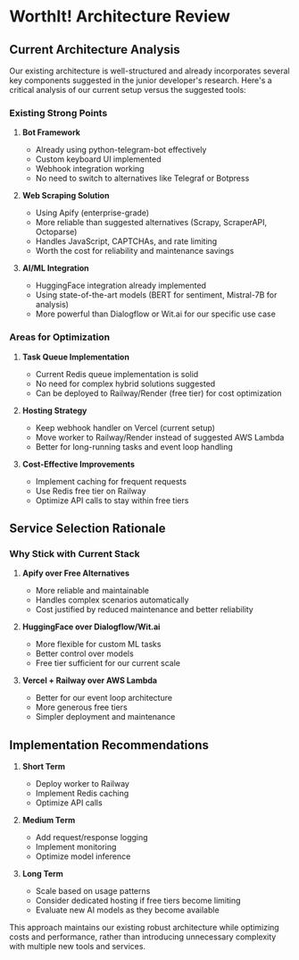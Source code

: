 # WorthIt! Architecture Review

## Current Architecture Analysis

Our existing architecture is well-structured and already incorporates several key components suggested in the junior developer's research. Here's a critical analysis of our current setup versus the suggested tools:

### Existing Strong Points

1. **Bot Framework**
   - Already using python-telegram-bot effectively
   - Custom keyboard UI implemented
   - Webhook integration working
   - No need to switch to alternatives like Telegraf or Botpress

2. **Web Scraping Solution**
   - Using Apify (enterprise-grade)
   - More reliable than suggested alternatives (Scrapy, ScraperAPI, Octoparse)
   - Handles JavaScript, CAPTCHAs, and rate limiting
   - Worth the cost for reliability and maintenance savings

3. **AI/ML Integration**
   - HuggingFace integration already implemented
   - Using state-of-the-art models (BERT for sentiment, Mistral-7B for analysis)
   - More powerful than Dialogflow or Wit.ai for our specific use case

### Areas for Optimization

1. **Task Queue Implementation**
   - Current Redis queue implementation is solid
   - No need for complex hybrid solutions suggested
   - Can be deployed to Railway/Render (free tier) for cost optimization

2. **Hosting Strategy**
   - Keep webhook handler on Vercel (current setup)
   - Move worker to Railway/Render instead of suggested AWS Lambda
   - Better for long-running tasks and event loop handling

3. **Cost-Effective Improvements**
   - Implement caching for frequent requests
   - Use Redis free tier on Railway
   - Optimize API calls to stay within free tiers

## Service Selection Rationale

### Why Stick with Current Stack

1. **Apify over Free Alternatives**
   - More reliable and maintainable
   - Handles complex scenarios automatically
   - Cost justified by reduced maintenance and better reliability

2. **HuggingFace over Dialogflow/Wit.ai**
   - More flexible for custom ML tasks
   - Better control over models
   - Free tier sufficient for our current scale

3. **Vercel + Railway over AWS Lambda**
   - Better for our event loop architecture
   - More generous free tiers
   - Simpler deployment and maintenance

## Implementation Recommendations

1. **Short Term**
   - Deploy worker to Railway
   - Implement Redis caching
   - Optimize API calls

2. **Medium Term**
   - Add request/response logging
   - Implement monitoring
   - Optimize model inference

3. **Long Term**
   - Scale based on usage patterns
   - Consider dedicated hosting if free tiers become limiting
   - Evaluate new AI models as they become available

This approach maintains our existing robust architecture while optimizing costs and performance, rather than introducing unnecessary complexity with multiple new tools and services.